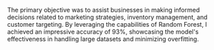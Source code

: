 The primary objective was to assist businesses in making informed decisions related to marketing strategies, inventory management, and customer targeting. By leveraging the capabilities of Random Forest, I achieved an impressive accuracy of 93%, showcasing the model's effectiveness in handling large datasets and minimizing overfitting.
